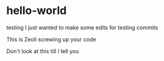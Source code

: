 # hello-world
testing
I just wanted to make some edits for testing commits

This is Zeoli screwing up your code

Don't look at this till I tell you
